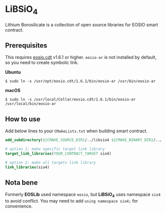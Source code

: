 # LiBSiO<sub>4</sub>

Lithium Borosilicate is a collection of open source libraries for EOSIO smart contract.

## Prerequisites

This requires [eosio.cdt](https://github.com/EOSIO/eosio.cdt) v1.6.1 or higher. `eosio-ar` is not installed by default, so you need to create symbolic link. 

__Ubuntu__

``` console
$ sudo ln -s /usr/opt/eosio.cdt/1.6.1/bin/eosio-ar /usr/bin/eosio-ar
```

__macOS__

``` console
$ sudo ln -s /usr/local/Cellar/eosio.cdt/1.6.1/bin/eosio-ar /usr/local/bin/eosio-ar
```

## How to use

Add below lines to your `CMakeLists.txt` when building smart contract.

``` cmake
add_subdirectory(${CMAKE_SOURCE_DIR}/../libsio4 ${CMAKE_BINARY_DIR}/../libsio4)

# option 1: make specific target link library
target_link_libraries(YOUR_CONTRACT_TARGET sio4)

# option 2: make all targets link library
link_libraries(sio4)
```

## Nota bene

Formerly __EOSLib__ used namespace `eosio`, but __LiBSiO<sub>4</sub>__ uses namespace `sio4` to avoid conflict. You may need to add `using namespace sio4;` for convenience.
